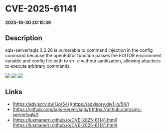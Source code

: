 # CVE-2025-61141

**2025-10-30 20:15:39**

## Description
sqls-server/sqls 0.2.28 is vulnerable to command injection in the config command because the openEditor function passes the EDITOR environment variable and config file path to sh -c without sanitization, allowing attackers to execute arbitrary commands.

![](https://img.shields.io/static/v1?label=Score&message=7.5&color=red)
![](https://img.shields.io/static/v1?label=Severity&message=HIGH&color=red)
![](https://img.shields.io/static/v1?label=CWE&message=RCE&color=green)

## Links
- [https://advisory.dw1.io/54/](https://advisory.dw1.io/54/)
- [https://github.com/sqls-server/sqls/](https://github.com/sqls-server/sqls/)
- [https://lukmanern.github.io/CVE-2025-61141.html](https://lukmanern.github.io/CVE-2025-61141.html)
